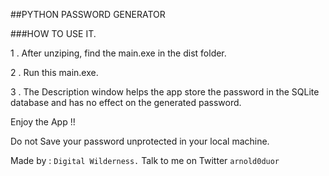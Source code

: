 ##PYTHON PASSWORD GENERATOR

###HOW TO USE IT.

1 . After unziping, find the main.exe in the dist folder.

2 . Run this main.exe.

3 . The Description window helps the app store the password in the SQLite
    database and has no effect on the generated password.     

Enjoy the App !!

Do not Save your password unprotected in your local machine.

Made by : `Digital Wilderness.`
Talk to me on Twitter `arnold0duor`
